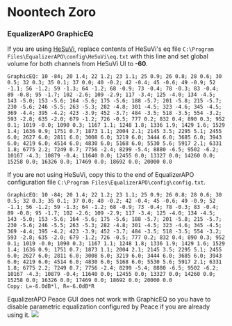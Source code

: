 # Noontech Zoro
### EqualizerAPO GraphicEQ
If you are using [HeSuVi](https://sourceforge.net/projects/hesuvi/), replace contents of HeSuVi's eq file `C:\Program Files\EqualizerAPO\config\HeSuVi\eq.txt` with this line and set global volume for both channels from HeSuVi UI to **-60**.
```
GraphicEQ: 10 -84; 20 1.4; 22 1.2; 23 1.1; 25 0.9; 26 0.8; 28 0.6; 30 0.5; 32 0.3; 35 0.1; 37 0.0; 40 -0.2; 42 -0.4; 45 -0.6; 49 -0.9; 52 -1.1; 56 -1.2; 59 -1.3; 64 -1.2; 68 -0.9; 73 -0.4; 78 -0.3; 83 -0.4; 89 -0.8; 95 -1.7; 102 -2.6; 109 -2.9; 117 -3.4; 125 -4.0; 134 -4.5; 143 -5.0; 153 -5.6; 164 -5.6; 175 -5.6; 188 -5.7; 201 -5.8; 215 -5.7; 230 -5.6; 246 -5.5; 263 -5.3; 282 -4.8; 301 -4.5; 323 -4.6; 345 -4.5; 369 -4.4; 395 -4.2; 423 -3.9; 452 -3.7; 484 -3.5; 518 -3.5; 554 -3.2; 593 -2.8; 635 -2.0; 679 -1.2; 726 -0.5; 777 0.2; 832 0.4; 890 0.3; 952 0.1; 1019 -0.0; 1090 0.3; 1167 1.1; 1248 1.8; 1336 1.9; 1429 1.6; 1529 1.4; 1636 0.9; 1751 0.7; 1873 1.1; 2004 2.1; 2145 3.5; 2295 5.1; 2455 6.0; 2627 6.0; 2811 6.0; 3008 6.0; 3219 6.0; 3444 6.0; 3685 6.0; 3943 6.0; 4219 6.0; 4514 6.0; 4830 6.0; 5168 6.0; 5530 5.6; 5917 2.1; 6331 1.8; 6775 2.2; 7249 0.7; 7756 -2.4; 8299 -5.4; 8880 -6.5; 9502 -6.2; 10167 -4.3; 10879 -0.4; 11640 0.0; 12455 0.0; 13327 0.0; 14260 0.0; 15258 0.0; 16326 0.0; 17469 0.0; 18692 0.0; 20000 0.0
```
If you are not using HeSuVi, copy this to the end of EqualizerAPO configuration file `C:\Program Files\EqualizerAPO\config\config.txt`.
```
GraphicEQ: 10 -84; 20 1.4; 22 1.2; 23 1.1; 25 0.9; 26 0.8; 28 0.6; 30 0.5; 32 0.3; 35 0.1; 37 0.0; 40 -0.2; 42 -0.4; 45 -0.6; 49 -0.9; 52 -1.1; 56 -1.2; 59 -1.3; 64 -1.2; 68 -0.9; 73 -0.4; 78 -0.3; 83 -0.4; 89 -0.8; 95 -1.7; 102 -2.6; 109 -2.9; 117 -3.4; 125 -4.0; 134 -4.5; 143 -5.0; 153 -5.6; 164 -5.6; 175 -5.6; 188 -5.7; 201 -5.8; 215 -5.7; 230 -5.6; 246 -5.5; 263 -5.3; 282 -4.8; 301 -4.5; 323 -4.6; 345 -4.5; 369 -4.4; 395 -4.2; 423 -3.9; 452 -3.7; 484 -3.5; 518 -3.5; 554 -3.2; 593 -2.8; 635 -2.0; 679 -1.2; 726 -0.5; 777 0.2; 832 0.4; 890 0.3; 952 0.1; 1019 -0.0; 1090 0.3; 1167 1.1; 1248 1.8; 1336 1.9; 1429 1.6; 1529 1.4; 1636 0.9; 1751 0.7; 1873 1.1; 2004 2.1; 2145 3.5; 2295 5.1; 2455 6.0; 2627 6.0; 2811 6.0; 3008 6.0; 3219 6.0; 3444 6.0; 3685 6.0; 3943 6.0; 4219 6.0; 4514 6.0; 4830 6.0; 5168 6.0; 5530 5.6; 5917 2.1; 6331 1.8; 6775 2.2; 7249 0.7; 7756 -2.4; 8299 -5.4; 8880 -6.5; 9502 -6.2; 10167 -4.3; 10879 -0.4; 11640 0.0; 12455 0.0; 13327 0.0; 14260 0.0; 15258 0.0; 16326 0.0; 17469 0.0; 18692 0.0; 20000 0.0
Copy: L=-6.0dB*l, R=-6.0dB*R
```
EqualizerAPO Peace GUI does not work with GraphicEQ so you have to disable parametric equalization configured by Peace if you are already using it.
![](https://raw.githubusercontent.com/jaakkopasanen/AutoEq/master/results/Sonoma%20Model%20One/headphoncecom/onear/Noontech%20Zoro/Noontech%20Zoro.png)
